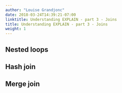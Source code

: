 ```yaml
---
author: "Louise Grandjonc"
date: 2018-03-24T14:39:21-07:00
linktitle: Understanding EXPLAIN - part 3 - Joins
title: Understanding EXPLAIN - part 3 - Joins
weight: 1
---
```





## Nested loops

## Hash join

## Merge join
